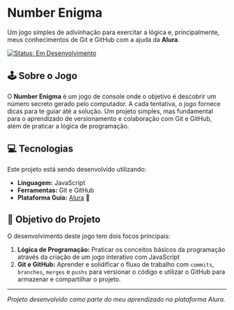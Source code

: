 # Number Enigma

Um jogo simples de adivinhação para exercitar a lógica e, principalmente, meus conhecimentos de Git e GitHub com a ajuda da **Alura**.

[![Status: Em Desenvolvimento](https://img.shields.io/badge/Status-Em%20Desenvolvimento-yellow)](#)

## 🕹️ Sobre o Jogo

O **Number Enigma** é um jogo de console onde o objetivo é descobrir um número secreto gerado pelo computador. A cada tentativa, o jogo fornece dicas para te guiar até a solução. Um projeto simples, mas fundamental para o aprendizado de versionamento e colaboração com Git e GitHub, além de praticar a lógica de programação.

## 💻 Tecnologias

Este projeto está sendo desenvolvido utilizando:

- **Linguagem:** JavaScript 
- **Ferramentas:** Git e GitHub
- **Plataforma Guia:** [Alura](https://www.alura.com.br/) 🚀

## 🎯 Objetivo do Projeto

O desenvolvimento deste jogo tem dois focos principais:

1.  **Lógica de Programação:** Praticar os conceitos básicos da programação através da criação de um jogo interativo com JavaScript
2.  **Git e GitHub:** Aprender e solidificar o fluxo de trabalho com `commits`, `branches`, `merges` e `pushs` para versionar o código e utilizar o GitHub para armazenar e compartilhar o projeto.

---

*Projeto desenvolvido como parte do meu aprendizado na plataforma Alura.*

